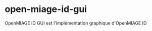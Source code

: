 open-miage-id-gui
=================

OpenMIAGE ID GUI est l'implémentation graphique d'OpenMIAGE ID
